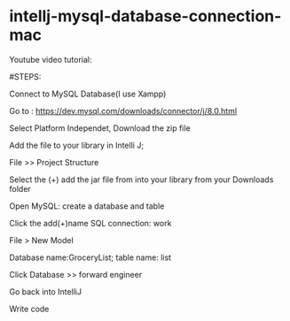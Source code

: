 # intellj-mysql-database-connection-mac
Youtube video tutorial: 

#STEPS: 

Connect to MySQL Database(I use Xampp)

Go to : https://dev.mysql.com/downloads/connector/j/8.0.html

Select Platform Independet, Download the zip file

Add the file to your library in Intelli J; 

File >> Project Structure

Select the (+) add the jar file from into your library from your Downloads folder

Open MySQL: create a database and table

Click the add(+)name SQL connection: work

File > New Model 

Database name:GroceryList; table name: list

Click Database >> forward engineer

Go back into IntelliJ

Write code


